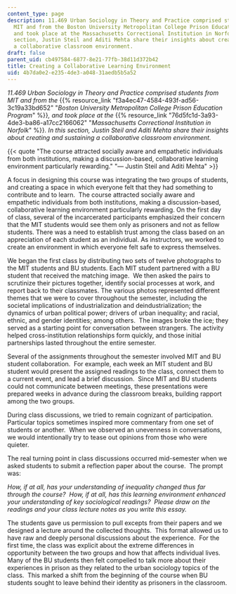 ```yaml
---
content_type: page
description: 11.469 Urban Sociology in Theory and Practice comprised students from
  MIT and from the Boston University Metropolitan College Prison Education Program,
  and took place at the Massachusetts Correctional Institution in Norfolk. In this
  section, Justin Steil and Aditi Mehta share their insights about creating and sustaining
  a collaborative classroom environment.
draft: false
parent_uid: cb497584-6877-8e21-77fb-38d11d372b42
title: Creating a Collaborative Learning Environment
uid: 4b7da0e2-e235-4de3-a048-31aedb5b5a52
---
```

_11.469 Urban Sociology in Theory and Practice comprised students from MIT and from the_ {{% resource_link "f3a4ec47-4584-493f-ad56-3c19a33bd652" "_Boston University Metropolitan College Prison Education Program_" %}}_, and took place at the_ {{% resource_link "76d5fc1d-3a93-4de3-ba86-a17cc2166062" "_Massachusetts Correctional Institution in Norfolk_" %}}_. In this section, Justin Steil and Aditi Mehta share their insights about creating and sustaining a collaborative classroom environment._

{{< quote "The course attracted socially aware and empathetic individuals from both institutions, making a discussion-based, collaborative learning environment particularly rewarding." "— Justin Steil and Aditi Mehta" >}}

A focus in designing this course was integrating the two groups of students, and creating a space in which everyone felt that they had something to contribute and to learn.  The course attracted socially aware and empathetic individuals from both institutions, making a discussion-based, collaborative learning environment particularly rewarding. On the first day of class, several of the incarcerated participants emphasized their concern that the MIT students would see them only as prisoners and not as fellow students. There was a need to establish trust among the class based on an appreciation of each student as an individual. As instructors, we worked to create an environment in which everyone felt safe to express themselves.

We began the first class by distributing two sets of twelve photographs to the MIT students and BU students. Each MIT student partnered with a BU student that received the matching image.  We then asked the pairs to scrutinize their pictures together, identify social processes at work, and report back to their classmates. The various photos represented different themes that we were to cover throughout the semester, including the societal implications of industrialization and deindustrialization; the dynamics of urban political power; drivers of urban inequality; and racial, ethnic, and gender identities; among others.  The images broke the ice; they served as a starting point for conversation between strangers. The activity helped cross-institution relationships form quickly, and those initial partnerships lasted throughout the entire semester.

Several of the assignments throughout the semester involved MIT and BU student collaboration.  For example, each week an MIT student and BU student would present the assigned readings to the class, connect them to a current event, and lead a brief discussion.  Since MIT and BU students could not communicate between meetings, these presentations were prepared weeks in advance during the classroom breaks, building rapport among the two groups.

During class discussions, we tried to remain cognizant of participation.  Particular topics sometimes inspired more commentary from one set of students or another.  When we observed an unevenness in conversations, we would intentionally try to tease out opinions from those who were quieter.

The real turning point in class discussions occurred mid-semester when we asked students to submit a reflection paper about the course.  The prompt was:  

_How, if at all, has your understanding of inequality changed thus far through the course?  How, if at all, has this learning environment enhanced your understanding of key sociological readings?  Please draw on the readings and your class lecture notes as you write this essay._

The students gave us permission to pull excepts from their papers and we designed a lecture around the collected thoughts.  This format allowed us to have raw and deeply personal discussions about the experience.  For the first time, the class was explicit about the extreme differences in opportunity between the two groups and how that affects individual lives.  Many of the BU students then felt compelled to talk more about their experiences in prison as they related to the urban sociology topics of the class.  This marked a shift from the beginning of the course when BU students sought to leave behind their identity as prisoners in the classroom.